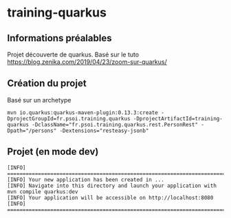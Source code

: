 # training-quarkus

## Informations préalables
Projet découverte de quarkus.
Basé sur le tuto https://blog.zenika.com/2019/04/23/zoom-sur-quarkus/

## Création du projet

Basé sur un archetype
```
mvn io.quarkus:quarkus-maven-plugin:0.13.3:create -DprojectGroupId=fr.psoi.training.quarkus -DprojectArtifactId=training-quarkus -DclassName="fr.psoi.training.quarkus.rest.PersonRest" -Dpath="/persons" -Dextensions="resteasy-jsonb"
```

## Projet (en mode dev)

```
[INFO] ========================================================================================
[INFO] Your new application has been created in ...
[INFO] Navigate into this directory and launch your application with mvn compile quarkus:dev
[INFO] Your application will be accessible on http://localhost:8080
[INFO] ========================================================================================
```